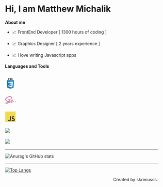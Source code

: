 <h1 align="left">Hi, I am Matthew Michalik</h1>

**About me**

- 📈 FrontEnd Developer [ 1300 hours of coding ]

- 📈 Graphics Designer [ 2 years experience ]

- 📈 I love writing Javascript apps

**Languages and Tools**

 <code> <img src="https://raw.githubusercontent.com/devicons/devicon/master/icons/css3/css3-original-wordmark.svg" height="35"/> </code>
 <code> <img src="https://raw.githubusercontent.com/devicons/devicon/master/icons/sass/sass-original.svg" height="35"/> </code>
 <code> <img src="https://raw.githubusercontent.com/devicons/devicon/master/icons/javascript/javascript-original.svg" height="35"/> </code>
 <code> <img src="https://www.vectorlogo.zone/logos/git-scm/git-scm-icon.svg" height="35"/> </code>
 <code> <img src="https://angular.io/assets/images/logos/angular/angular.svg" height="35"/> </code>
 
 ---
 
![Anurag's GitHub stats](https://github-readme-stats.vercel.app/api?username=skrimusss&show_icons=true)
  
---

[![Top Langs](https://github-readme-stats.vercel.app/api/top-langs/?username=skrimusss&layout=compact)](https://github.com/anuraghazra/github-readme-stats)

<p align="right"> Created by skrimusss. </p>

